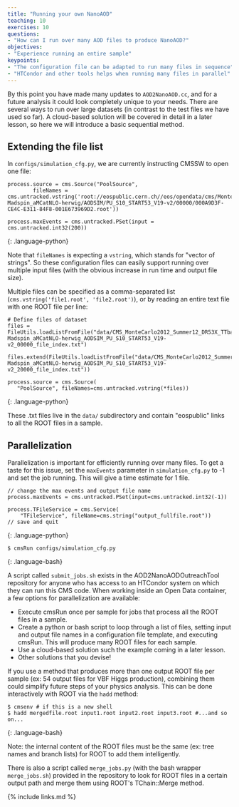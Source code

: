 ```yaml
---
title: "Running your own NanoAOD"
teaching: 10
exercises: 10
questions:
- "How can I run over many AOD files to produce NanoAOD?"
objectives:
- "Experience running an entire sample"
keypoints:
- "The configuration file can be adapted to run many files in sequence"
- "HTCondor and other tools helps when running many files in parallel"
---
```


By this point you have made many updates to `AOD2NanoAOD.cc`, and for a future analysis it could
look completely unique to your needs. There are several ways to run over large datasets (in contrast
to the test files we have used so far). A cloud-based solution will be covered in detail in a later
lesson, so here we will introduce a basic sequential method.

## Extending the file list

In `configs/simulation_cfg.py`, we are currently instructing CMSSW to open one file:

~~~
process.source = cms.Source("PoolSource",
        fileNames = cms.untracked.vstring('root://eospublic.cern.ch//eos/opendata/cms/MonteCarlo2012/Summer12_DR53X/TTbar_8TeV-Madspin_aMCatNLO-herwig/AODSIM/PU_S10_START53_V19-v2/00000/000A9D3F-CE4C-E311-84F8-001E673969D2.root'))

process.maxEvents = cms.untracked.PSet(input = cms.untracked.int32(200))
~~~
{: .language-python}

Note that `fileNames` is expecting a `vstring`, which stands for "vector of strings". So these
configuration files can easily support running over multiple input files (with the obvious increase in
run time and output file size).

Multiple files can be specified as a comma-separated list (`cms.vstring('file1.root', 'file2.root')`),
or by reading an entire text file with one ROOT file per line:

~~~
# Define files of dataset
files = FileUtils.loadListFromFile("data/CMS_MonteCarlo2012_Summer12_DR53X_TTbar_8TeV-Madspin_aMCatNLO-herwig_AODSIM_PU_S10_START53_V19-v2_00000_file_index.txt")

files.extend(FileUtils.loadListFromFile("data/CMS_MonteCarlo2012_Summer12_DR53X_TTbar_8TeV-Madspin_aMCatNLO-herwig_AODSIM_PU_S10_START53_V19-v2_20000_file_index.txt"))

process.source = cms.Source(
   "PoolSource", fileNames=cms.untracked.vstring(*files))
~~~
{: .language-python}

These .txt files live in the `data/` subdirectory and contain "eospublic" links to all the ROOT files
in a sample.

## Parallelization

Parallelization is important for efficiently running over many files. To get a taste for this issue,
set the `maxEvents` parameter in `simulation_cfg.py` to -1 and set the job running. This will give
a time estimate for 1 file.

~~~
// change the max events and output file name
process.maxEvents = cms.untracked.PSet(input=cms.untracked.int32(-1))

process.TFileService = cms.Service(
    "TFileService", fileName=cms.string("output_fullfile.root"))
// save and quit
~~~
{: .language-python}

~~~
$ cmsRun configs/simulation_cfg.py
~~~
{: .language-bash}

A script called `submit_jobs.sh` exists in the AOD2NanoAODOutreachTool repository for anyone who has
access to an HTCondor system on which they can run this CMS code. When working inside an Open Data container,
a few options for parallelization are available:

 * Execute cmsRun once per sample for jobs that process all the ROOT files in a sample.
 * Create a python or bash script to loop through a list of files, setting input and output file names
 in a configuration file template, and executing cmsRun. This will produce many ROOT files for each
 sample.
 * Use a cloud-based solution such the example coming in a later lesson.
 * Other solutions that you devise!

If you use a method that produces more than one output ROOT file per sample (ex: 54 output files for VBF
Higgs production), combining them could simplify future steps of your physics analysis. This can be
done interactively with ROOT via the `hadd` method:

~~~
$ cmsenv # if this is a new shell
$ hadd mergedfile.root input1.root input2.root input3.root #...and so on...
~~~
{: .language-bash}

Note: the internal content of the ROOT files must be the same (ex: tree names and branch lists) for ROOT to add them intelligently. 

There is also a script called `merge_jobs.py` (with the bash wrapper `merge_jobs.sh`) provided in the repository
to look for ROOT files in a certain output path and merge them using ROOT's TChain::Merge method. 


{% include links.md %}

